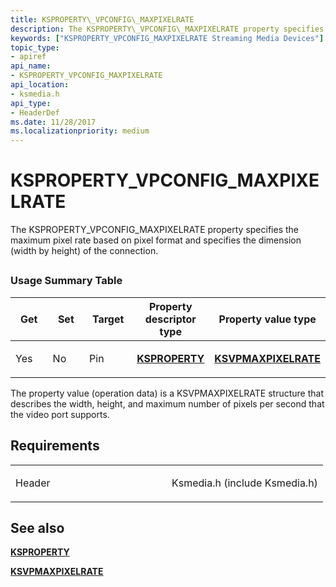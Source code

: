 ```yaml
---
title: KSPROPERTY\_VPCONFIG\_MAXPIXELRATE
description: The KSPROPERTY\_VPCONFIG\_MAXPIXELRATE property specifies the maximum pixel rate based on pixel format and specifies the dimension (width by height) of the connection.
keywords: ["KSPROPERTY_VPCONFIG_MAXPIXELRATE Streaming Media Devices"]
topic_type:
- apiref
api_name:
- KSPROPERTY_VPCONFIG_MAXPIXELRATE
api_location:
- ksmedia.h
api_type:
- HeaderDef
ms.date: 11/28/2017
ms.localizationpriority: medium
---
```


# KSPROPERTY\_VPCONFIG\_MAXPIXELRATE


The KSPROPERTY\_VPCONFIG\_MAXPIXELRATE property specifies the maximum pixel rate based on pixel format and specifies the dimension (width by height) of the connection.

## <span id="ddk_ksproperty_vpconfig_maxpixelrate_ks"></span><span id="DDK_KSPROPERTY_VPCONFIG_MAXPIXELRATE_KS"></span>


### Usage Summary Table

<table>
<colgroup>
<col width="20%" />
<col width="20%" />
<col width="20%" />
<col width="20%" />
<col width="20%" />
</colgroup>
<thead>
<tr class="header">
<th>Get</th>
<th>Set</th>
<th>Target</th>
<th>Property descriptor type</th>
<th>Property value type</th>
</tr>
</thead>
<tbody>
<tr class="odd">
<td><p>Yes</p></td>
<td><p>No</p></td>
<td><p>Pin</p></td>
<td><p><a href="/windows-hardware/drivers/ddi/ks/ns-ks-ksidentifier" data-raw-source="[&lt;strong&gt;KSPROPERTY&lt;/strong&gt;](/windows-hardware/drivers/ddi/ks/ns-ks-ksidentifier)"><strong>KSPROPERTY</strong></a></p></td>
<td><p><a href="/windows-hardware/drivers/ddi/ksmedia/ns-ksmedia-ksvpmaxpixelrate" data-raw-source="[&lt;strong&gt;KSVPMAXPIXELRATE&lt;/strong&gt;](/windows-hardware/drivers/ddi/ksmedia/ns-ksmedia-ksvpmaxpixelrate)"><strong>KSVPMAXPIXELRATE</strong></a></p></td>
</tr>
</tbody>
</table>

 

The property value (operation data) is a KSVPMAXPIXELRATE structure that describes the width, height, and maximum number of pixels per second that the video port supports.

## Requirements

<table>
<colgroup>
<col width="50%" />
<col width="50%" />
</colgroup>
<tbody>
<tr class="odd">
<td><p>Header</p></td>
<td>Ksmedia.h (include Ksmedia.h)</td>
</tr>
</tbody>
</table>

## See also


[**KSPROPERTY**](/windows-hardware/drivers/ddi/ks/ns-ks-ksidentifier)

[**KSVPMAXPIXELRATE**](/windows-hardware/drivers/ddi/ksmedia/ns-ksmedia-ksvpmaxpixelrate)

